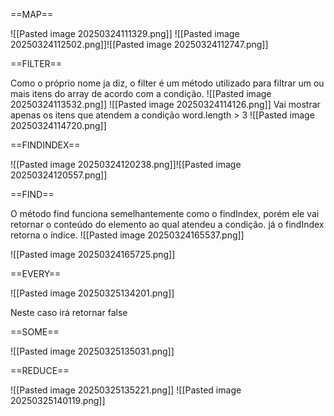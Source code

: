 
==MAP==

![[Pasted image 20250324111329.png]]
![[Pasted image 20250324112502.png]]![[Pasted image 20250324112747.png]]

==FILTER==

Como o próprio nome ja diz, o filter é um método utilizado para filtrar um ou mais itens do array de acordo com a condição.
![[Pasted image 20250324113532.png]]
![[Pasted image 20250324114126.png]]
Vai mostrar apenas os itens que atendem a condição word.length > 3
![[Pasted image 20250324114720.png]]

==FINDINDEX==

![[Pasted image 20250324120238.png]]![[Pasted image 20250324120557.png]]

==FIND==

O método find funciona semelhantemente como o findIndex, porém ele vai retornar o conteúdo do elemento ao qual atendeu a condição. já o findIndex retorna o índice.
![[Pasted image 20250324165537.png]]

![[Pasted image 20250324165725.png]]

==EVERY==

![[Pasted image 20250325134201.png]]

Neste caso irá retornar false

==SOME==

![[Pasted image 20250325135031.png]]

==REDUCE==

![[Pasted image 20250325135221.png]]
![[Pasted image 20250325140119.png]]